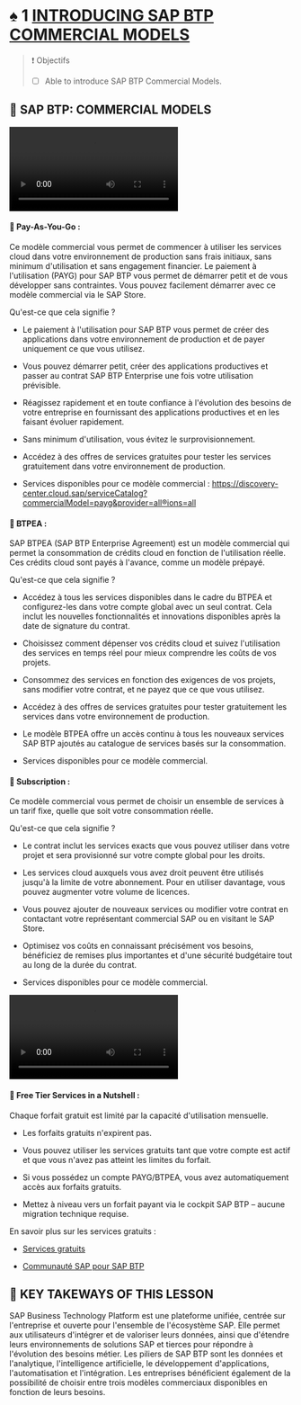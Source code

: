 # ♠ 1 [INTRODUCING SAP BTP COMMERCIAL MODELS](https://learning.sap.com/learning-journeys/discover-sap-business-technology-platform/analyzing-sap-business-technology-platform-sap-btp-_ae0a22bc-793e-4210-a3ab-fb3dc26c848f)

> :exclamation: Objectifs
>
> - [ ] Able to introduce SAP BTP Commercial Models.

## :closed_book: SAP BTP: COMMERCIAL MODELS

![](./RESSOURCES/Introducing%20Commercial%20Models.mp4)

#### :small_red_triangle_down: Pay-As-You-Go :

Ce modèle commercial vous permet de commencer à utiliser les services cloud dans votre environnement de production sans frais initiaux, sans minimum d'utilisation et sans engagement financier. Le paiement à l'utilisation (PAYG) pour SAP BTP vous permet de démarrer petit et de vous développer sans contraintes. Vous pouvez facilement démarrer avec ce modèle commercial via le SAP Store.

Qu'est-ce que cela signifie ?

- Le paiement à l'utilisation pour SAP BTP vous permet de créer des applications dans votre environnement de production et de payer uniquement ce que vous utilisez.

- Vous pouvez démarrer petit, créer des applications productives et passer au contrat SAP BTP Enterprise une fois votre utilisation prévisible.

- Réagissez rapidement et en toute confiance à l'évolution des besoins de votre entreprise en fournissant des applications productives et en les faisant évoluer rapidement.

- Sans minimum d'utilisation, vous évitez le surprovisionnement.

- Accédez à des offres de services gratuites pour tester les services gratuitement dans votre environnement de production.

- Services disponibles pour ce modèle commercial : https://discovery-center.cloud.sap/serviceCatalog?commercialModel=payg&provider=all®ions=all

#### :small_red_triangle_down: BTPEA :

SAP BTPEA (SAP BTP Enterprise Agreement) est un modèle commercial qui permet la consommation de crédits cloud en fonction de l'utilisation réelle. Ces crédits cloud sont payés à l'avance, comme un modèle prépayé.

Qu'est-ce que cela signifie ?

- Accédez à tous les services disponibles dans le cadre du BTPEA et configurez-les dans votre compte global avec un seul contrat. Cela inclut les nouvelles fonctionnalités et innovations disponibles après la date de signature du contrat.

- Choisissez comment dépenser vos crédits cloud et suivez l'utilisation des services en temps réel pour mieux comprendre les coûts de vos projets.

- Consommez des services en fonction des exigences de vos projets, sans modifier votre contrat, et ne payez que ce que vous utilisez.

- Accédez à des offres de services gratuites pour tester gratuitement les services dans votre environnement de production.

- Le modèle BTPEA offre un accès continu à tous les nouveaux services SAP BTP ajoutés au catalogue de services basés sur la consommation.

- Services disponibles pour ce modèle commercial.

#### :small_red_triangle_down: Subscription :

Ce modèle commercial vous permet de choisir un ensemble de services à un tarif fixe, quelle que soit votre consommation réelle.

Qu'est-ce que cela signifie ?

- Le contrat inclut les services exacts que vous pouvez utiliser dans votre projet et sera provisionné sur votre compte global pour les droits.

- Les services cloud auxquels vous avez droit peuvent être utilisés jusqu'à la limite de votre abonnement. Pour en utiliser davantage, vous pouvez augmenter votre volume de licences.

- Vous pouvez ajouter de nouveaux services ou modifier votre contrat en contactant votre représentant commercial SAP ou en visitant le SAP Store.

- Optimisez vos coûts en connaissant précisément vos besoins, bénéficiez de remises plus importantes et d'une sécurité budgétaire tout au long de la durée du contrat.

- Services disponibles pour ce modèle commercial.

![](./RESSOURCES/Introducing%20Commercial%20Models2.mp4)

#### :small_red_triangle_down: Free Tier Services in a Nutshell :

Chaque forfait gratuit est limité par la capacité d'utilisation mensuelle.

- Les forfaits gratuits n'expirent pas.

- Vous pouvez utiliser les services gratuits tant que votre compte est actif et que vous n'avez pas atteint les limites du forfait.

- Si vous possédez un compte PAYG/BTPEA, vous avez automatiquement accès aux forfaits gratuits.

- Mettez à niveau vers un forfait payant via le cockpit SAP BTP – aucune migration technique requise.

En savoir plus sur les services gratuits :

- [Services gratuits](https://discovery-center.cloud.sap/serviceCatalog?category=freetierservices&provider=all&regions=all)

- [Communauté SAP pour SAP BTP](https://community.sap.com/topics/business-technology-platform)

## :closed_book: KEY TAKEWAYS OF THIS LESSON

SAP Business Technology Platform est une plateforme unifiée, centrée sur l'entreprise et ouverte pour l'ensemble de l'écosystème SAP. Elle permet aux utilisateurs d'intégrer et de valoriser leurs données, ainsi que d'étendre leurs environnements de solutions SAP et tierces pour répondre à l'évolution des besoins métier. Les piliers de SAP BTP sont les données et l'analytique, l'intelligence artificielle, le développement d'applications, l'automatisation et l'intégration. Les entreprises bénéficient également de la possibilité de choisir entre trois modèles commerciaux disponibles en fonction de leurs besoins.
